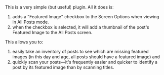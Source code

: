 This is a very simple (but useful) plugin. All it does is:

1. adds a "Featured Image" checkbox to the Screen Options when viewing in All Posts mode.
2. when the checkbox is selected, it will add a thumbnail of the post's Featured Image to the All Posts screen.

This allows you to:

1. easily take an inventory of posts to see which are missing featured images (in this day and age, all posts should have a featured image) and
2. quickly scan your posts—it's frequently easier and quicker to identify a post by its featured image than by scanning titles.